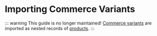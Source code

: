 # Importing Commerce Variants

::: warning
This guide is no longer maintained! [Commerce variants](https://craftcms.com/docs/commerce/5.x/system/products-variants.html) are imported as nested records of [products](importing-commerce-products.md).
:::